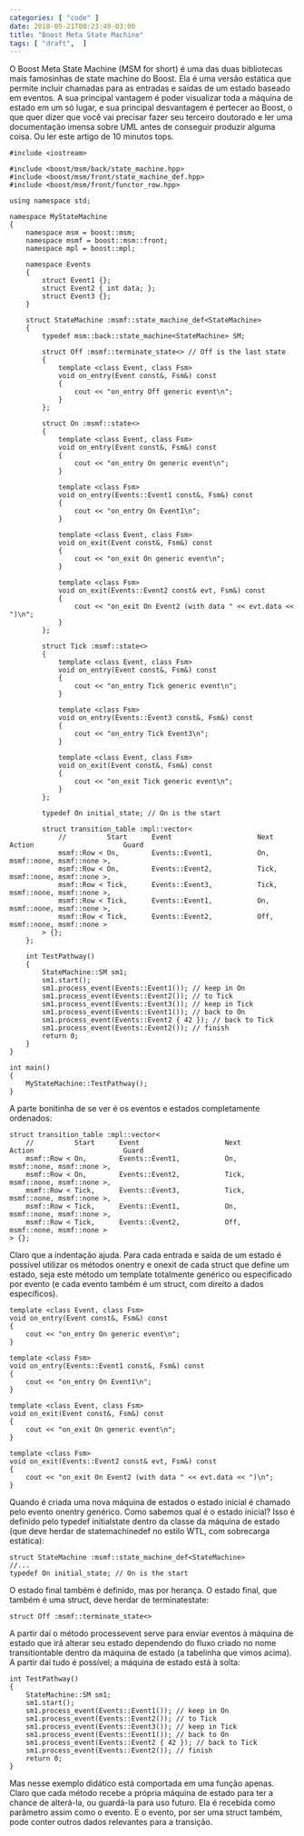 ```yaml
---
categories: [ "code" ]
date: 2018-05-21T00:23:49-03:00
title: "Boost Meta State Machine"
tags: [ "draft",  ]
---
```

O Boost Meta State Machine (MSM for short) é uma das duas bibliotecas mais famosinhas de state machine do Boost. Ela é uma versão estática que permite incluir chamadas para as entradas e saídas de um estado baseado em eventos. A sua principal vantagem é poder visualizar toda a máquina de estado em um só lugar, e sua principal desvantagem é pertecer ao Boost, o que quer dizer que você vai precisar fazer seu terceiro doutorado e ler uma documentação imensa sobre UML antes de conseguir produzir alguma coisa. Ou ler este artigo de 10 minutos tops.

    #include <iostream>
    
    #include <boost/msm/back/state_machine.hpp>
    #include <boost/msm/front/state_machine_def.hpp>
    #include <boost/msm/front/functor_row.hpp>
    
    using namespace std;
    
    namespace MyStateMachine
    {
        namespace msm = boost::msm;
        namespace msmf = boost::msm::front;
        namespace mpl = boost::mpl;
    
        namespace Events
        {
            struct Event1 {};
            struct Event2 { int data; };
            struct Event3 {};
        }
    
        struct StateMachine :msmf::state_machine_def<StateMachine>
        {
            typedef msm::back::state_machine<StateMachine> SM;
    
            struct Off :msmf::terminate_state<> // Off is the last state
            {
                template <class Event, class Fsm>
                void on_entry(Event const&, Fsm&) const
                {
                    cout << "on_entry Off generic event\n";
                }
            }; 
    
            struct On :msmf::state<>
            {
                template <class Event, class Fsm>
                void on_entry(Event const&, Fsm&) const
                {
                    cout << "on_entry On generic event\n";
                }
    
                template <class Fsm>
                void on_entry(Events::Event1 const&, Fsm&) const
                {
                    cout << "on_entry On Event1\n";
                }
    
                template <class Event, class Fsm>
                void on_exit(Event const&, Fsm&) const
                {
                    cout << "on_exit On generic event\n";
                }
    
                template <class Fsm>
                void on_exit(Events::Event2 const& evt, Fsm&) const
                {
                    cout << "on_exit On Event2 (with data " << evt.data << ")\n";
                }
            };
    
            struct Tick :msmf::state<>
            {
                template <class Event, class Fsm>
                void on_entry(Event const&, Fsm&) const
                {
                    cout << "on_entry Tick generic event\n";
                }
    
                template <class Fsm>
                void on_entry(Events::Event3 const&, Fsm&) const
                {
                    cout << "on_entry Tick Event3\n";
                }
    
                template <class Event, class Fsm>
                void on_exit(Event const&, Fsm&) const
                {
                    cout << "on_exit Tick generic event\n";
                }
            };
    
            typedef On initial_state; // On is the start
    
            struct transition_table :mpl::vector<
                //          Start      Event                     Next               Action                      Guard
                msmf::Row < On,        Events::Event1,           On,                msmf::none, msmf::none >,
                msmf::Row < On,        Events::Event2,           Tick,              msmf::none, msmf::none >,
                msmf::Row < Tick,      Events::Event3,           Tick,              msmf::none, msmf::none >,
                msmf::Row < Tick,      Events::Event1,           On,                msmf::none, msmf::none >,
                msmf::Row < Tick,      Events::Event2,           Off,               msmf::none, msmf::none >
            > {};
        };
    
        int TestPathway()
        {
            StateMachine::SM sm1;
            sm1.start();
            sm1.process_event(Events::Event1()); // keep in On
            sm1.process_event(Events::Event2()); // to Tick
            sm1.process_event(Events::Event3()); // keep in Tick
            sm1.process_event(Events::Event1()); // back to On
            sm1.process_event(Events::Event2 { 42 }); // back to Tick
            sm1.process_event(Events::Event2()); // finish
            return 0;
        }
    }
    
    int main()
    {
        MyStateMachine::TestPathway();
    }

A parte bonitinha de se ver é os eventos e estados completamente ordenados:

    struct transition_table :mpl::vector<
        //          Start      Event                     Next               Action                      Guard
        msmf::Row < On,        Events::Event1,           On,                msmf::none, msmf::none >,
        msmf::Row < On,        Events::Event2,           Tick,              msmf::none, msmf::none >,
        msmf::Row < Tick,      Events::Event3,           Tick,              msmf::none, msmf::none >,
        msmf::Row < Tick,      Events::Event1,           On,                msmf::none, msmf::none >,
        msmf::Row < Tick,      Events::Event2,           Off,               msmf::none, msmf::none >
    > {};

Claro que a indentação ajuda. Para cada entrada e saída de um estado é possível utilizar os métodos onentry e onexit de cada struct que define um estado, seja este método um template totalmente genérico ou especificado por evento (e cada evento também é um struct, com direito a dados específicos).

    template <class Event, class Fsm>
    void on_entry(Event const&, Fsm&) const
    {
        cout << "on_entry On generic event\n";
    }
    
    template <class Fsm>
    void on_entry(Events::Event1 const&, Fsm&) const
    {
        cout << "on_entry On Event1\n";
    }
    
    template <class Event, class Fsm>
    void on_exit(Event const&, Fsm&) const
    {
        cout << "on_exit On generic event\n";
    }
    
    template <class Fsm>
    void on_exit(Events::Event2 const& evt, Fsm&) const
    {
        cout << "on_exit On Event2 (with data " << evt.data << ")\n";
    }

Quando é criada uma nova máquina de estados o estado inicial é chamado pelo evento onentry genérico. Como sabemos qual é o estado inicial? Isso é definido pelo typedef initialstate dentro da classe da máquina de estado (que deve herdar de statemachinedef no estilo WTL, com sobrecarga estática):

    struct StateMachine :msmf::state_machine_def<StateMachine>
    //...
    typedef On initial_state; // On is the start

O estado final também é definido, mas por herança. O estado final, que também é uma struct, deve herdar de terminatestate:

    struct Off :msmf::terminate_state<>

A partir daí o método processevent serve para enviar eventos à máquina de estado que irá alterar seu estado dependendo do fluxo criado no nome transitiontable dentro da máquina de estado (a tabelinha que vimos acima). A partir daí tudo é possível; a máquina de estado está à solta:

    int TestPathway()
    {
        StateMachine::SM sm1;
        sm1.start();
        sm1.process_event(Events::Event1()); // keep in On
        sm1.process_event(Events::Event2()); // to Tick
        sm1.process_event(Events::Event3()); // keep in Tick
        sm1.process_event(Events::Event1()); // back to On
        sm1.process_event(Events::Event2 { 42 }); // back to Tick
        sm1.process_event(Events::Event2()); // finish
        return 0;
    }

Mas nesse exemplo didático está comportada em uma função apenas. Claro que cada método recebe a própria máquina de estado para ter a chance de alterá-la, ou guardá-la para uso futuro. Ela é recebida como parâmetro assim como o evento. E o evento, por ser uma struct também, pode conter outros dados relevantes para a transição.
